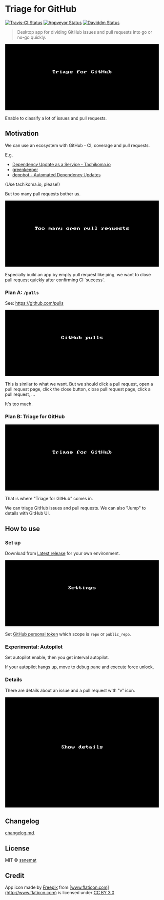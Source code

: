 # Triage for GitHub

[![Travis-CI Status][travis-image]][travis-url] [![Appveyor Status][appveyor-image]][appveyor-url] [![Daviddm Status][daviddm-image]][daviddm-url]

> Desktop app for dividing GitHub issues and pull requests into go or no-go quickly.

![Triage for GitHub](./pages/triage-for-github2.gif)

Enable to classify a lot of issues and pull requests.


## Motivation

We can use an ecosystem with GitHub - CI, coverage and pull requests.

E.g.

* [Dependency Update as a Service - Tachikoma.io](http://tachikoma.io/)
* [greenkeeper](http://greenkeeper.io/)
* [deppbot - Automated Dependency Updates](https://www.deppbot.com/)

(Use tachikoma.io, please!)

But too many pull requests bother us.

![Too many pull requests](./pages/too-many-pull-requests.gif)

Especially build an app by empty pull request like ping, we want to close pull
request quickly after confirming CI 'success'.


### Plan A: `/pulls`

See: https://github.com/pulls

![github pulls](./pages/github-pulls.gif)

This is similar to what we want. But we should click a pull request, open a
pull request page, click the close button, close pull request page, click a pull
request, ...

It's too much.


### Plan B: Triage for GitHub

![Triage for GitHub](./pages/triage-for-github2.gif)

That is where "Triage for GitHub" comes in.

We can triage GitHub issues and pull requests.
We can also "Jump" to details with GitHub UI.


## How to use


### Set up

Download from [Latest release](https://github.com/lyrictenor/electron-triage-for-github/releases/latest) for your own environment.

![settings](./pages/settings.gif)

Set [GitHub personal token](https://github.com/settings/tokens/new) which scope is `repo` or `public_repo`.


### Experimental: Autopilot

Set autopilot enable, then you get interval autopilot.

If your autopilot hangs up, move to debug pane and execute force unlock.


### Details

There are details about an issue and a pull request with "v" icon.

![show details](./pages/show-details.gif)


## Changelog

[changelog.md](./changelog.md).


## License

MIT © [sanemat](http://sane.jp)


## Credit

App icon made by [Freepik](http://www.freepik.com) from [www.flaticon.com](http://www.flaticon.com) is licensed under [CC BY 3.0](http://creativecommons.org/licenses/by/3.0/)


[travis-url]: https://travis-ci.org/lyrictenor/electron-triage-for-github
[travis-image]: https://img.shields.io/travis/lyrictenor/electron-triage-for-github/master.svg?style=flat-square&label=build%20%28linux%29
[appveyor-url]: https://ci.appveyor.com/project/sanemat/electron-triage-for-github/branch/master
[appveyor-image]: https://img.shields.io/appveyor/ci/sanemat/electron-triage-for-github/master.svg?style=flat-square&label=build%20%28windows%29
[daviddm-url]: https://david-dm.org/lyrictenor/electron-triage-for-github
[daviddm-image]: https://img.shields.io/david/lyrictenor/electron-triage-for-github.svg?style=flat-square
